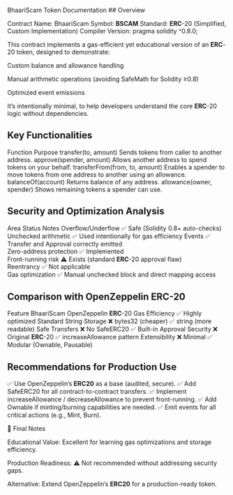 BhaariScam Token Documentation ## Overview

Contract Name: BhaariScam Symbol: **BSCAM** Standard: **ERC**-20 (Simplified, Custom Implementation) Compiler Version: pragma solidity ^0.8.0;

This contract implements a gas-efficient yet educational version of an **ERC**-20 token, designed to demonstrate:

Custom balance and allowance handling

Manual arithmetic operations (avoiding SafeMath for Solidity ≥0.8)

Optimized event emissions

It’s intentionally minimal, to help developers understand the core **ERC**-20 logic without dependencies.

## Key Functionalities

Function	Purpose
transfer(to, amount)	Sends tokens from caller to another address.
approve(spender, amount)	Allows another address to spend tokens on your behalf.
transferFrom(from, to, amount)	Enables a spender to move tokens from one address to another using an allowance.
balanceOf(account)	Returns balance of any address.
allowance(owner, spender)	Shows remaining tokens a spender can use.
## Security and Optimization Analysis
Area	Status	Notes
Overflow/Underflow	✅ Safe (Solidity 0.8+ auto-checks)	
Unchecked arithmetic	✅ Used intentionally for gas efficiency	
Events	✅ Transfer and Approval correctly emitted	
Zero-address protection	✅ Implemented	
Front-running risk	⚠ Exists (standard **ERC**-20 approval flaw)	
Reentrancy	✅ Not applicable	
Gas optimization	✅ Manual unchecked block and direct mapping access	
## Comparison with OpenZeppelin ERC-20
Feature	BhaariScam	OpenZeppelin **ERC**-20
Gas Efficiency	✅ Highly optimized	Standard
String Storage	❌ bytes32 (cheaper)	✅ string (more readable)
Safe Transfers	❌ No SafeERC20	✅ Built-in
Approval Security	❌ Original **ERC**-20	✅ increaseAllowance pattern
Extensibility	❌ Minimal	✅ Modular (Ownable, Pausable)
## Recommendations for Production Use

✅ Use OpenZeppelin’s **ERC20** as a base (audited, secure). ✅ Add SafeERC20 for all contract-to-contract transfers. ✅ Implement increaseAllowance / decreaseAllowance to prevent front-running. ✅ Add Ownable if minting/burning capabilities are needed. ✅ Emit events for all critical actions (e.g., Mint, Burn).

🧠 Final Notes

Educational Value: Excellent for learning gas optimizations and storage efficiency.

Production Readiness: ⚠ Not recommended without addressing security gaps.

Alternative: Extend OpenZeppelin’s **ERC20** for a production-ready token.
